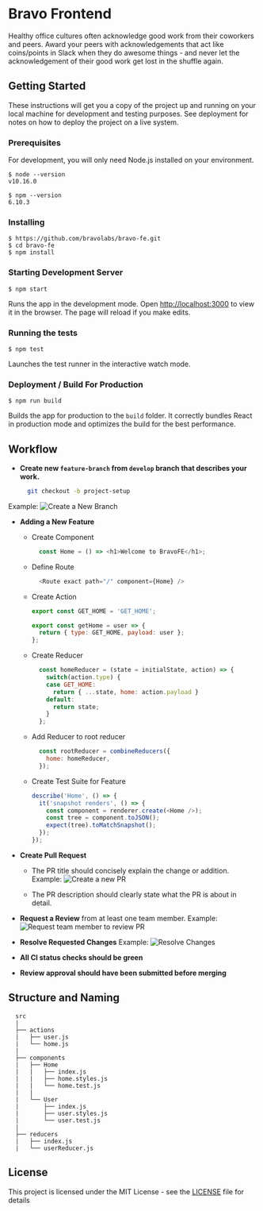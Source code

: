 # Bravo Frontend

Healthy office cultures often acknowledge good work from their coworkers and peers. Award your peers with acknowledgements that act like coins/points in Slack when they do awesome things - and never let the acknowledgement of their good work get lost in the shuffle again.

## Getting Started

These instructions will get you a copy of the project up and running on your local machine for development and testing purposes. See deployment for notes on how to deploy the project on a live system.

### Prerequisites

For development, you will only need Node.js installed on your environment.

    $ node --version
    v10.16.0

    $ npm --version
    6.10.3

### Installing

    $ https://github.com/bravolabs/bravo-fe.git
    $ cd bravo-fe
    $ npm install

### Starting Development Server

    $ npm start

Runs the app in the development mode.
Open [http://localhost:3000](http://localhost:3000) to view it in the browser.
The page will reload if you make edits.

### Running the tests

    $ npm test

Launches the test runner in the interactive watch mode.

### Deployment / Build For Production

    $ npm run build

Builds the app for production to the `build` folder.
It correctly bundles React in production mode and optimizes the build for the best performance.

## Workflow

- **Create new ```feature-branch``` from ```develop``` branch that describes your work.**

  ```bash
    git checkout -b project-setup
  ```

Example:
![Create a New Branch](https://res.cloudinary.com/elbon/image/upload/v1566291009/branch-naming.png)

- **Adding a New Feature**
  - Create Component

    ```js
      const Home = () => <h1>Welcome to BravoFE</h1>;
    ```

  - Define Route

    ```js
      <Route exact path="/" component={Home} />
    ```

  - Create Action

    ```js
    export const GET_HOME = 'GET_HOME';
    
    export const getHome = user => {
      return { type: GET_HOME, payload: user };
    };
    ```

  - Create Reducer

    ```js
      const homeReducer = (state = initialState, action) => {
        switch(action.type) {
        case GET_HOME:
          return { ...state, home: action.payload }
        default:
          return state;
        }
      };
    ```

  - Add Reducer to root reducer

    ```js
      const rootReducer = combineReducers({
        home: homeReducer,
      });
    ```

  - Create Test Suite for Feature

    ```js
    describe('Home', () => {
      it('snapshot renders', () => {
        const component = renderer.create(<Home />);
        const tree = component.toJSON();
        expect(tree).toMatchSnapshot();
      });
    });
    ```

- **Create Pull Request**
  - The PR title should concisely explain the change or addition.
  Example:
  ![Create a new PR](https://res.cloudinary.com/elbon/image/upload/v1566290222/PR%20Title.png)

  - The PR description should clearly state what the PR is about in detail.

- **Request a Review** from at least one team member.
  Example:
  ![Request team member to review PR](https://res.cloudinary.com/elbon/image/upload/v1566290612/Description%20and%20reviewer.png)

- **Resolve Requested Changes**
  Example:
  ![Resolve Changes](https://res.cloudinary.com/elbon/image/upload/v1566295161/resolve-conversation.png)


- **All CI status checks should be green**

- **Review approval should have been submitted before merging**

## Structure and Naming

```
  src
  |
  ├── actions
  |   ├── user.js
  |   └── home.js
  |
  ├── components
  |   ├── Home
  |   |   ├── index.js
  |   |   ├── home.styles.js
  |   |   └── home.test.js
  |   |
  |   └── User
  |       ├── index.js
  |       ├── user.styles.js
  |       └── user.test.js
  |
  ├── reducers
  |   ├── index.js
  |   └── userReducer.js

```

## License

This project is licensed under the MIT License - see the [LICENSE](LICENSE) file for details
